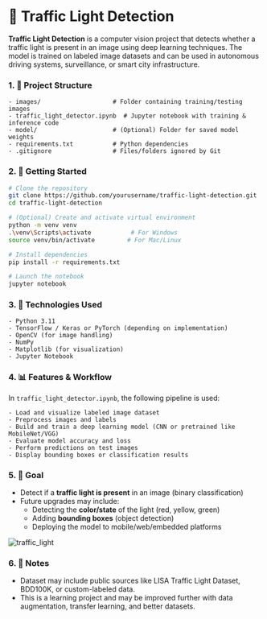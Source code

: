 # 🚦 Traffic Light Detection

**Traffic Light Detection** is a computer vision project that detects whether a traffic light is present in an image using deep learning techniques. The model is trained on labeled image datasets and can be used in autonomous driving systems, surveillance, or smart city infrastructure.

### 1. 📁 Project Structure
```
- images/                    # Folder containing training/testing images
- traffic_light_detector.ipynb  # Jupyter notebook with training & inference code
- model/                     # (Optional) Folder for saved model weights
- requirements.txt           # Python dependencies
- .gitignore                 # Files/folders ignored by Git
```

### 2. 🚀 Getting Started
```bash
# Clone the repository
git clone https://github.com/yourusername/traffic-light-detection.git
cd traffic-light-detection

# (Optional) Create and activate virtual environment
python -m venv venv
.\venv\Scripts\activate           # For Windows
source venv/bin/activate         # For Mac/Linux

# Install dependencies
pip install -r requirements.txt

# Launch the notebook
jupyter notebook
```

### 3. 🧠 Technologies Used
```
- Python 3.11
- TensorFlow / Keras or PyTorch (depending on implementation)
- OpenCV (for image handling)
- NumPy
- Matplotlib (for visualization)
- Jupyter Notebook
```

### 4. 📊 Features & Workflow
In `traffic_light_detector.ipynb`, the following pipeline is used:
```
- Load and visualize labeled image dataset
- Preprocess images and labels
- Build and train a deep learning model (CNN or pretrained like MobileNet/VGG)
- Evaluate model accuracy and loss
- Perform predictions on test images
- Display bounding boxes or classification results
```

### 5. 🎯 Goal
- Detect if a **traffic light is present** in an image (binary classification)
- Future upgrades may include:
  - Detecting the **color/state** of the light (red, yellow, green)
  - Adding **bounding boxes** (object detection)
  - Deploying the model to mobile/web/embedded platforms

![traffic_light](https://github.com/user-attachments/assets/1ca6937c-0053-4a6e-bc1b-178d2a9484d4)


### 6. 📌 Notes
- Dataset may include public sources like LISA Traffic Light Dataset, BDD100K, or custom-labeled data.
- This is a learning project and may be improved further with data augmentation, transfer learning, and better datasets.
